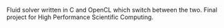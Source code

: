 Fluid solver written in C and OpenCL which switch between the two. Final project for High Performance Scientific Computing.
